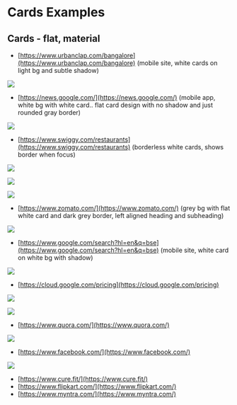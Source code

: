 # Cards Examples

## Cards - flat, material

* [https://www.urbanclap.com/bangalore](https://www.urbanclap.com/bangalore) \(mobile site, white cards on light bg and subtle shadow\)

![](.gitbook/assets/image%20%289%29.png)

* [https://news.google.com/](https://news.google.com/) \(mobile app, white bg with white card.. flat card design with no shadow and just rounded gray border\)

![](.gitbook/assets/image%20%2816%29.png)

* [https://www.swiggy.com/restaurants](https://www.swiggy.com/restaurants) \(borderless white cards, shows border when focus\)

![](.gitbook/assets/image%20%2814%29.png)

![](.gitbook/assets/image%20%2811%29.png)

![](.gitbook/assets/image%20%288%29.png)

* [https://www.zomato.com/](https://www.zomato.com/) \(grey bg with flat white card and dark grey border, left aligned heading and subheading\)

![](.gitbook/assets/image%20%284%29.png)

* [https://www.google.com/search?hl=en&q=bse](https://www.google.com/search?hl=en&q=bse) \(mobile site, white card on white bg with shadow\)

![](.gitbook/assets/image%20%285%29.png)

* [https://cloud.google.com/pricing](https://cloud.google.com/pricing)

![](.gitbook/assets/image%20%2812%29.png)

![](.gitbook/assets/image%20%282%29.png)

* [https://www.quora.com/](https://www.quora.com/)

![](.gitbook/assets/image%20%2810%29.png)

* [https://www.facebook.com/](https://www.facebook.com/)

![](.gitbook/assets/image%20%281%29.png)

* [https://www.cure.fit/](https://www.cure.fit/)
* [https://www.flipkart.com/](https://www.flipkart.com/)
* [https://www.myntra.com/](https://www.myntra.com/)


